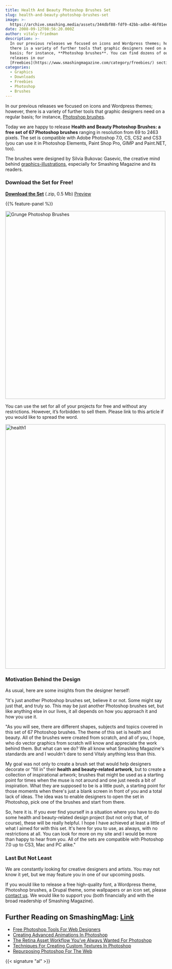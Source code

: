 ```yaml
---
title: Health And Beauty Photoshop Brushes Set
slug: health-and-beauty-photoshop-brushes-set
image: >-
  https://archive.smashing.media/assets/344dbf88-fdf9-42bb-adb4-46f01eedd629/f72ba67c-19d2-4c34-a09c-d49b51300e86/brushes.jpg
date: 2008-09-12T08:56:20.000Z
author: vitaly-friedman
description: >-
  In our previous releases we focused on icons and Wordpress themes; however,
  there is a variety of further tools that graphic designers need on a regular
  basis; for instance, **Photoshop brushes**. You can find dozens of our other
  releases in our
  [Freebies](https://www.smashingmagazine.com/category/freebies/) section.
categories:
  - Graphics
  - Downloads
  - Freebies
  - Photoshop
  - Brushes
---
```

In our previous releases we focused on icons and Wordpress themes; however, there is a variety of further tools that graphic designers need on a regular basis; for instance, <a title="50 Must-Have Photoshop Brushes" href="https://www.smashingmagazine.com/2008/11/50-must-have-photoshop-brushes/">Photoshop brushes</a>.

Today we are happy to release <strong>Health and Beauty Photoshop Brushes: a free set of 67 Photoshop brushes</strong> ranging in resolution from 69 to 2463 pixels. The set is compatible with Adobe Photoshop 7.0, CS, CS2 and CS3 (you can use it in Photoshop Elements, Paint Shop Pro, GIMP and Paint.NET, too). 

The brushes were designed by Silvia Bukovac Gasevic, the creative mind behind <a href="https://graphics-illustrations.com">graphics-illustrations</a>, especially for Smashing Magazine and its readers.</p>

### Download the Set for Free!

<a href="https://archive.smashing.media/assets/344dbf88-fdf9-42bb-adb4-46f01eedd629/505d2373-1197-42d3-a4cd-cb2c542b8d0b/health-beauty-woman-psbrushes.zip"><strong>Download the Set</strong></a> (.zip, 0.5 Mb)
<a href="https://archive.smashing.media/assets/344dbf88-fdf9-42bb-adb4-46f01eedd629/03b5977a-ca62-4e4b-a493-8a703674cd0c/health-beauty-woman-psbrushes.jpg">Preview</a>

{{% feature-panel %}}

<a href="https://archive.smashing.media/assets/344dbf88-fdf9-42bb-adb4-46f01eedd629/505d2373-1197-42d3-a4cd-cb2c542b8d0b/health-beauty-woman-psbrushes.zip"><img loading="lazy" decoding="async" src="https://archive.smashing.media/assets/344dbf88-fdf9-42bb-adb4-46f01eedd629/0d490639-d504-47f6-bb6a-f7364e4ac788/release.gif" alt="Grunge Photoshop Brushes" width="500" height="586" /></a>

You can use the set for all of your projects for free and without any restrictions. However, it’s forbidden to sell them. Please link to this article if you would like to spread the word.

<img loading="lazy" decoding="async" src="https://archive.smashing.media/assets/344dbf88-fdf9-42bb-adb4-46f01eedd629/5e1b20b3-528f-4731-949b-58fa9422f57f/health1.gif" alt="health1" width="500" height="762" />

### Motivation Behind the Design

As usual, here are some insights from the designer herself:

"It's just another Photoshop brushes set, believe it or not. Some might say just that, and truly so. This may be just another Photoshop brushes set, but like anything else in our lives, it all depends on how you approach it and how you use it.

"As you will see, there are different shapes, subjects and topics covered in this set of 67 Photoshop brushes. The theme of this set is health and beauty. All of the brushes were created from scratch, and all of you, I hope, who do vector graphics from scratch will know and appreciate the work behind them. But what can we do? We all know what Smashing Magazine's standards are and I wouldn't dare to send Vitaly anything less than this.

My goal was not only to create a brush set that would help designers decorate or "fill in" their <strong>health and beauty-related artwork</strong>, but to create a collection of inspirational artwork; brushes that might be used as a starting point for times when the muse is not around and one just needs a bit of inspiration. What they are supposed to be is a little push, a starting point for those moments when there's just a blank screen in front of you and a total lack of ideas. The idea was to enable designers to open the set in Photoshop, pick one of the brushes and start from there.

So, here it is. If you ever find yourself in a situation where you have to do some health and beauty-related design project (but not only that, of course), these will be really helpful. I hope I have achieved at least a little of what I aimed for with this set. It's here for you to use, as always, with no restrictions at all. You can look for more on my site and I would be more than happy to hear from you. All of the sets are compatible with Photoshop 7.0 up to CS3, Mac and PC alike."

### Last But Not Least

We are constantly looking for creative designers and artists. You may not know it yet, but we may feature you in one of our upcoming posts.

If you would like to release a free high-quality font, a Wordpress theme, Photoshop brushes, a Drupal theme, some wallpapers or an icon set, please <a href="https://www.smashingmagazine.com/contact/index.php/form">contact us</a>. We would like to support you (both financially and with the broad readership of Smashing Magazine).</p>

## <span class="rh">Further Reading</span> on SmashingMag: [Link](https://www.smashingmagazine.com/2008/08/top-10-killer-photoshop-combo-moves/#further-reading-on-smashingmag)

*   [Free Photoshop Tools For Web Designers](https://www.smashingmagazine.com/2016/02/free-photoshop-tools-for-web-designers/)
*   [Creating Advanced Animations In Photoshop](https://www.smashingmagazine.com/2015/06/creating-advanced-animations-in-photoshop/)
*   [The Retina Asset Workflow You’ve Always Wanted For Photoshop](https://www.smashingmagazine.com/2016/03/the-retina-asset-workflow-youve-always-wanted-for-photoshop/)
*   [Techniques For Creating Custom Textures In Photoshop](https://www.smashingmagazine.com/2014/07/creating-custom-textures-photoshop-techniques/)
*   [Repurposing Photoshop For The Web](https://www.smashingmagazine.com/2013/04/repurposing-photoshop/)

{{< signature "al" >}}


